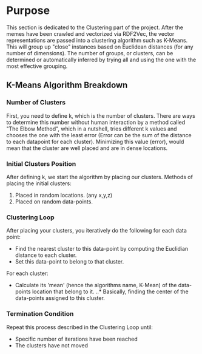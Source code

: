 # Purpose
This section is dedicated to the Clustering part of the project. After the memes have been crawled and vectorized via RDF2Vec, the vector representations are passed into a clustering algorithm such as K-Means. This will group up "close" instances based on Euclidean distances (for any number of dimensions). The number of groups, or clusters, can be determined or automatically inferred by trying all and using the one with the most effective grouping.

## K-Means Algorithm Breakdown

### Number of Clusters
First, you need to define k, which is the number of clusters. 
There are ways to determine this number without human interaction by a method called "The Elbow Method", which in a nutshell, tries different k values and chooses the one with the least error (Error can be the sum of the distance to each datapoint for each cluster). Minimizing this value (error), would mean that the cluster are well placed and are in dense locations.

### Initial Clusters Position
After defining k, we start the algorithm by placing our clusters.
Methods of placing the initial clusters:
1. Placed in random locations. (any x,y,z)
2. Placed on random data-points.

### Clustering Loop
After placing your clusters, you iteratively do the following for each data point:
* Find the nearest cluster to this data-point by computing the Euclidian distance to each cluster.
* Set this data-point to belong to that cluster.

For each cluster:
* Calculate its 'mean' (hence the algorithms name, K-Mean) of the data-points location that belong to it.
..* Basically, finding the center of the data-points assigned to this cluster.

### Termination Condition
Repeat this process described in the Clustering Loop until:
* Specific number of iterations have been reached
* The clusters have not moved